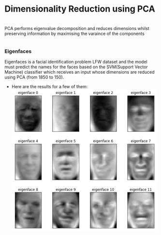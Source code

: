 # Dimensionality Reduction using PCA
#
PCA performs eigenvalue decomposition and reduces dimensions whilst preserving information by maximising the varaince of the components
#
### Eigenfaces
Eigenfaces is a facial identification problem LFW dataset and the model must predict the names for the faces based on the SVM(Support Vector Machine) classifier which receives an input whose dimensions are reduced using PCA (from 1850 to 150).   
- Here are the results for a few of them:  
![](eigenface.png)